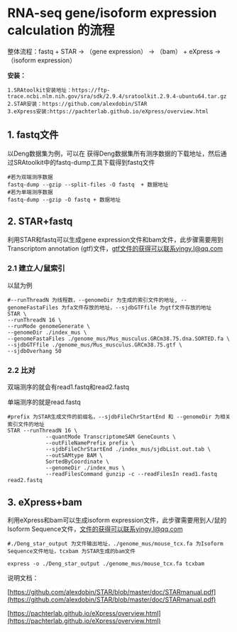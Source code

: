 

# RNA-seq gene/isoform expression calculation 的流程

整体流程：fastq + STAR → （gene expression）
                      → （bam） + eXpress → （isoform expression）

**安装：**

```linux
1.SRAtoolkit安装地址：https://ftp-trace.ncbi.nlm.nih.gov/sra/sdk/2.9.4/sratoolkit.2.9.4-ubuntu64.tar.gz
2.STAR安装：https://github.com/alexdobin/STAR
3.eXpress安装:https://pachterlab.github.io/eXpress/overview.html 
```


## 1. fastq文件
以Deng数据集为例，可以在 获得Deng数据集所有测序数据的下载地址，然后通过SRAtoolkit中的fastq-dump工具下载得到fastq文件

```linux
#若为双端测序数据
fastq-dump --gzip --split-files -O fastq  + 数据地址
#若为单端测序数据
fastq-dump --gzip -O fastq + 数据地址
```

## 2. STAR+fastq
利用STAR和fastq可以生成gene expression文件和bam文件，此步骤需要用到Transcriptom annotation (gtf)文件，gtf文件的获得可以联系yingy.l@qq.com

### 2.1 建立人/鼠索引

以鼠为例

```linux
#--runThreadN 为线程数，--genomeDir 为生成的索引文件的地址, --genomeFastaFiles 为fa文件存放的地址，--sjdbGTFfile 为gtf文件存放的地址
STAR \
--runThreadN 16 \   
--runMode genomeGenerate \
--genomeDir ./index_mus \
--genomeFastaFiles ./genome_mus/Mus_musculus.GRCm38.75.dna.SORTED.fa \
--sjdbGTFfile ./genome_mus/Mus_musculus.GRCm38.75.gtf \ 
--sjdbOverhang 50
```

### 2.2 比对

双端测序的就会有read1.fastq和read2.fastq

单端测序的就是read.fastq

```linux
#prefix 为STAR生成文件的前缀名，--sjdbFileChrStartEnd 和 --genomeDir 为相关索引文件的地址
STAR --runThreadN 16 \
            --quantMode TranscriptomeSAM GeneCounts \
            --outFileNamePrefix prefix \
            --sjdbFileChrStartEnd ./index_mus/sjdbList.out.tab \
            --outSAMtype BAM \
            SortedByCoordinate \
            --genomeDir ./index_mus \
            --readFilesCommand gunzip -c --readFilesIn read1.fastq read2.fastq

```

## 3. eXpress+bam
利用eXpress和bam可以生成isoform expression文件，此步骤需要用到人/鼠的Isoform Sequence文件，文件的获得可以联系yingy.l@qq.com

```linux
#./Deng_star_output 为文件输出地址，./genome_mus/mouse_tcx.fa 为Isoform Sequence文件地址，tcxbam 为STAR生成的bam文件

express -o ./Deng_star_output ./genome_mus/mouse_tcx.fa tcxbam
```

说明文档：

[https://github.com/alexdobin/STAR/blob/master/doc/STARmanual.pdf](https://github.com/alexdobin/STAR/blob/master/doc/STARmanual.pdf)

[https://pachterlab.github.io/eXpress/overview.html](https://pachterlab.github.io/eXpress/overview.html)

